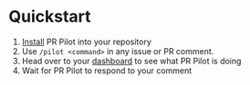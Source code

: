 # Quickstart

1. [Install](https://github.com/apps/pr-pilot-ai) PR Pilot into your repository
2. Use `/pilot <command>` in any issue or PR comment.
3. Head over to your [dashboard](https://app.prpilot.ai) to see what PR Pilot is doing
4. Wait for PR Pilot to respond to your comment
